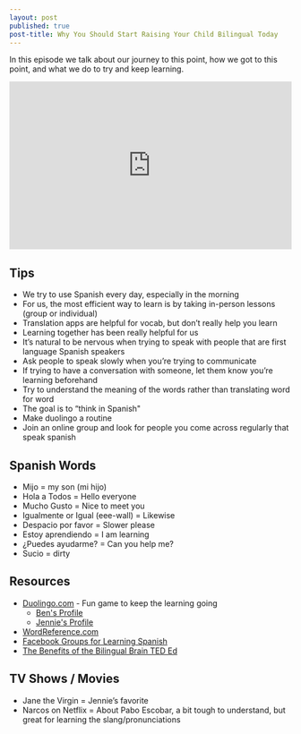 ```yaml
---
layout: post
published: true
post-title: Why You Should Start Raising Your Child Bilingual Today
---
```

In this episode we talk about our journey to this point, how we got to this point, and what we do to try and keep learning.

<iframe width="100%" height="300" scrolling="no" frameborder="no" src="https://w.soundcloud.com/player/?url=https%3A//api.soundcloud.com/tracks/271342591%3Fsecret_token%3Ds-CV2o9&amp;auto_play=false&amp;hide_related=false&amp;show_comments=true&amp;show_user=true&amp;show_reposts=false&amp;visual=true"></iframe>

## Tips

- We try to use Spanish every day, especially in the morning
- For us, the most efficient way to learn is by taking in-person lessons (group or individual)
- Translation apps are helpful for vocab, but don’t really help you learn
- Learning together has been really helpful for us
- It’s natural to be nervous when trying to speak with people that are first language Spanish speakers
- Ask people to speak slowly when you’re trying to communicate
- If trying to have a conversation with someone, let them know you’re learning beforehand
- Try to understand the meaning of the words rather than translating word for word
- The goal is to “think in Spanish"
- Make duolingo a routine
- Join an online group and look for people you come across regularly that speak spanish

## Spanish Words

- Mijo = my son (mi hijo)
- Hola a Todos = Hello everyone
- Mucho Gusto = Nice to meet you
- Igualmente or Igual (eee-wall) = Likewise
- Despacio por favor = Slower please
- Estoy aprendiendo = I am learning
- ¿Puedes ayudarme? = Can you help me?
- Sucio = dirty

## Resources

- [Duolingo.com](http://duolingo.com) - Fun game to keep the learning going
    - [Ben's Profile](https://www.duolingo.com/bsullins)
    - [Jennie's Profile](https://www.duolingo.com/jenniejack)
- [WordReference.com](http://wordreference.com)
- [Facebook Groups for Learning Spanish](https://www.facebook.com/search/groups/?q=spanish%20learning)
- [The Benefits of the Bilingual Brain TED Ed](http://ed.ted.com/lessons/how-speaking-multiple-languages-benefits-the-brain-mia-nacamulli)

## TV Shows / Movies

- Jane the Virgin = Jennie’s favorite
- Narcos on Netflix = About Pabo Escobar, a bit tough to understand, but great for learning the slang/pronunciations
